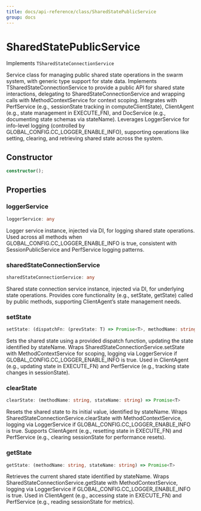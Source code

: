 ```yaml
---
title: docs/api-reference/class/SharedStatePublicService
group: docs
---
```


# SharedStatePublicService

Implements `TSharedStateConnectionService`

Service class for managing public shared state operations in the swarm system, with generic type support for state data.
Implements TSharedStateConnectionService to provide a public API for shared state interactions, delegating to SharedStateConnectionService and wrapping calls with MethodContextService for context scoping.
Integrates with PerfService (e.g., sessionState tracking in computeClientState), ClientAgent (e.g., state management in EXECUTE_FN), and DocService (e.g., documenting state schemas via stateName).
Leverages LoggerService for info-level logging (controlled by GLOBAL_CONFIG.CC_LOGGER_ENABLE_INFO), supporting operations like setting, clearing, and retrieving shared state across the system.

## Constructor

```ts
constructor();
```

## Properties

### loggerService

```ts
loggerService: any
```

Logger service instance, injected via DI, for logging shared state operations.
Used across all methods when GLOBAL_CONFIG.CC_LOGGER_ENABLE_INFO is true, consistent with SessionPublicService and PerfService logging patterns.

### sharedStateConnectionService

```ts
sharedStateConnectionService: any
```

Shared state connection service instance, injected via DI, for underlying state operations.
Provides core functionality (e.g., setState, getState) called by public methods, supporting ClientAgent’s state management needs.

### setState

```ts
setState: (dispatchFn: (prevState: T) => Promise<T>, methodName: string, stateName: string) => Promise<T>
```

Sets the shared state using a provided dispatch function, updating the state identified by stateName.
Wraps SharedStateConnectionService.setState with MethodContextService for scoping, logging via LoggerService if GLOBAL_CONFIG.CC_LOGGER_ENABLE_INFO is true.
Used in ClientAgent (e.g., updating state in EXECUTE_FN) and PerfService (e.g., tracking state changes in sessionState).

### clearState

```ts
clearState: (methodName: string, stateName: string) => Promise<T>
```

Resets the shared state to its initial value, identified by stateName.
Wraps SharedStateConnectionService.clearState with MethodContextService, logging via LoggerService if GLOBAL_CONFIG.CC_LOGGER_ENABLE_INFO is true.
Supports ClientAgent (e.g., resetting state in EXECUTE_FN) and PerfService (e.g., clearing sessionState for performance resets).

### getState

```ts
getState: (methodName: string, stateName: string) => Promise<T>
```

Retrieves the current shared state identified by stateName.
Wraps SharedStateConnectionService.getState with MethodContextService, logging via LoggerService if GLOBAL_CONFIG.CC_LOGGER_ENABLE_INFO is true.
Used in ClientAgent (e.g., accessing state in EXECUTE_FN) and PerfService (e.g., reading sessionState for metrics).
